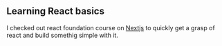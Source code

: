 ## Learning React basics

I checked out react foundation course on <a href="nextjs.org/learn/react-foundations">Nextjs</a> to quickly get a grasp of react and build somethig simple with it.